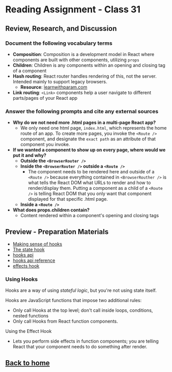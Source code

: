 # Reading Assignment - Class 31

## Review, Research, and Discussion

### Document the following vocabulary terms

- **Composition**: Composition is a development model in React where components are built with other components, utilizing `props`
- **Children**: Children is any components within an opening and closing tag of a component
- **Hash routing**: React router handles rendering of this, not the server. Intended mainly to support legacy browsers.
  - **Resource**: [learnwithparam.com](https://learnwithparam.com/blog/different-types-of-router-in-react-router/#:~:text=Hash%20value%20will%20be%20handled,who%20created%20react%20router%20package.)
- **Link routing**: `<Link>` components help a user navigate to different parts/pages of your React app

### Answer the following prompts and cite any external sources

- **Why do we not need more .html pages in a multi-page React app?**
  - We only need one html page, `index.html`, which represents the home route of an app. To create more pages, you invoke the `<Route />` component, and designate the `exact path` as an attribute of that component you invoke.
- **If we wanted a component to show up on every page, where would we put it and why?**
  - **Outside the `<BrowserRouter />`**
  - **Inside the `<BrowserRouter />` outside a `<Route />`**
    - The component needs to be rendered here and outside of a `<Route />` because everything contained in `<BrowserRouther />` is what tells the React DOM what URLs to render and how to render/display them. Putting a component as a child of a `<Route />` is telling React DOM that you only want that component displayed for that specific .html page.
  - **Inside a `<Route />`**
- **What does props.children contain?**
  - Content rendered within a component's opening and closing tags

## Preview - Preparation Materials

- [Making sense of hooks](https://medium.com/@dan_abramov/making-sense-of-react-hooks-fdbde8803889)
- [The state hook](https://reactjs.org/docs/hooks-state.html)
- [hooks api](https://reactjs.org/docs/hooks-overview.html)
- [hooks api reference](https://reactjs.org/docs/hooks-reference.html)
- [effects hook](https://reactjs.org/docs/hooks-effect.html)

### Using Hooks

Hooks are a way of using *stateful logic*, but you're not using state itself.

Hooks are JavaScript functions that impose two additional rules:

- Only call Hooks at the top level; don't call inside loops, conditions, nested functions
- Only call Hooks from React function components.

Using the Effect Hook

- Lets you perform side effects in function components; you are telling React that your component needs to do something after render.

## [Back to home](https://dcalhoun286.github.io/reading-notes/)
